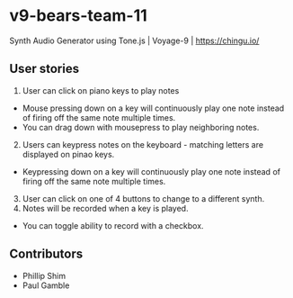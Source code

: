 # v9-bears-team-11
Synth Audio Generator using Tone.js | Voyage-9 | https://chingu.io/

## User stories
1. User can click on piano keys to play notes
  * Mouse pressing down on a key will continuously play one note instead of firing off the same note multiple times.
  * You can drag down with mousepress to play neighboring notes.
2. Users can keypress notes on the keyboard - matching letters are displayed on pinao keys.
  * Keypressing down on a key will continuously play one note instead of firing off the same note multiple times.
3. User can click on one of 4 buttons to change to a different synth.
4. Notes will be recorded when a key is played.
  * You can toggle ability to record with a checkbox.
    
## Contributors
* Phillip Shim
* Paul Gamble

